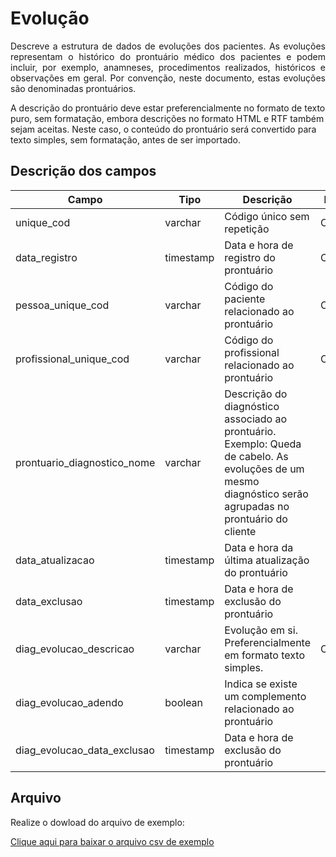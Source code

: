 # Evolução
<p align="justify"> 
Descreve a estrutura de dados de evoluções dos pacientes. As evoluções representam o histórico do prontuário médico dos pacientes e podem incluir, por exemplo, anamneses, procedimentos realizados, históricos e observações em geral. Por convenção, neste documento, estas evoluções são denominadas prontuários. 
 </p>
 A descrição do prontuário deve estar preferencialmente no formato de texto puro, sem formatação, embora descrições no formato HTML e RTF também sejam aceitas. Neste caso, o conteúdo do prontuário será convertido para texto simples, sem formatação, antes de ser importado.

## Descrição dos campos

| Campo                       | Tipo      | Descrição                                                                  | Restrição       |
|-----------------------------|-----------|----------------------------------------------------------------------------|-----------------|
| unique_cod                 | varchar     | Código único sem repetição                        |     Obrigatório            |
| data_registro               | timestamp | Data e hora de registro do prontuário                                       |   Obrigatório              |
| pessoa_unique_cod          | varchar     | Código do paciente relacionado ao prontuário                          |  Obrigatório               |
| profissional_unique_cod    | varchar     | Código do profissional relacionado ao prontuário                    |     Obrigatório            |
| prontuario_diagnostico_nome | varchar     | Descrição do diagnóstico associado ao prontuário. Exemplo: Queda de cabelo. As evoluções de um mesmo diagnóstico serão agrupadas no prontuário do cliente                                 |                 |
| data_atualizacao            | timestamp | Data e hora da última atualização do prontuário              |                 |
| data_exclusao               | timestamp | Data e hora de exclusão do prontuário                        |                 |
| diag_evolucao_descricao     | varchar   | Evolução em si. Preferencialmente em formato texto simples.                                      | Obrigatório                |
| diag_evolucao_adendo        | boolean | Indica se existe um complemento relacionado ao prontuário           |                 |
| diag_evolucao_data_exclusao | timestamp | Data e hora de exclusão do prontuário                         |                 |




## Arquivo
<p align="justify">Realize o dowload do arquivo de exemplo:</p>

[Clique aqui para baixar o arquivo csv de exemplo](arquivos_exemplos/evolucao.csv ':ignore')